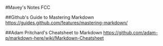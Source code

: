 #Mavey's Notes FCC

##Github's Guide to Mastering Markdown
https://guides.github.com/features/mastering-markdown/

##Adam Pritchard's Cheatsheet to Markdown
https://github.com/adam-p/markdown-here/wiki/Markdown-Cheatsheet
